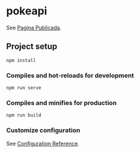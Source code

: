 # pokeapi 
See [Pagina Publicada](https://pokemonsapi.netlify.app/#/pokemons).
## Project setup

```
npm install
```

### Compiles and hot-reloads for development

```
npm run serve
```

### Compiles and minifies for production

```
npm run build
```

### Customize configuration

See [Configuration Reference](https://cli.vuejs.org/config/).
